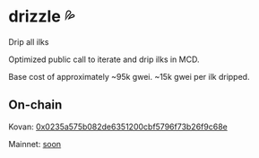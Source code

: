 # drizzle 💦
Drip all ilks

Optimized public call to iterate and drip ilks in MCD.

Base cost of approximately ~95k gwei. ~15k gwei per ilk dripped.

## On-chain

Kovan: [0x0235a575b082de6351200cbf5796f73b26f9c68e](https://kovan.etherscan.io/address/0x0235a575b082de6351200cbf5796f73b26f9c68e)

Mainnet: [soon](https://etherscan.io/tx/0x97edecce2239626688f90e91b4c9296749c6117fa383b8049c60576dbbe72d39)
